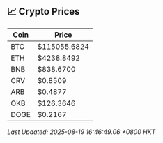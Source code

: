 ## 📈 Crypto Prices

| Coin | Price |
| ---- | ----- |
| BTC | $115055.6824 |
| ETH | $4238.8492 |
| BNB | $838.6700 |
| CRV | $0.8509 |
| ARB | $0.4877 |
| OKB | $126.3646 |
| DOGE | $0.2167 |

_Last Updated: 2025-08-19 16:46:49.06 +0800 HKT_